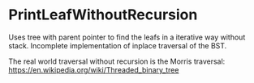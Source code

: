 # PrintLeafWithoutRecursion

Uses tree with parent pointer to find the leafs in a iterative way without stack.
Incomplete implementation of inplace traversal of the BST.

The real world traversal without recursion is the Morris traversal: https://en.wikipedia.org/wiki/Threaded_binary_tree
